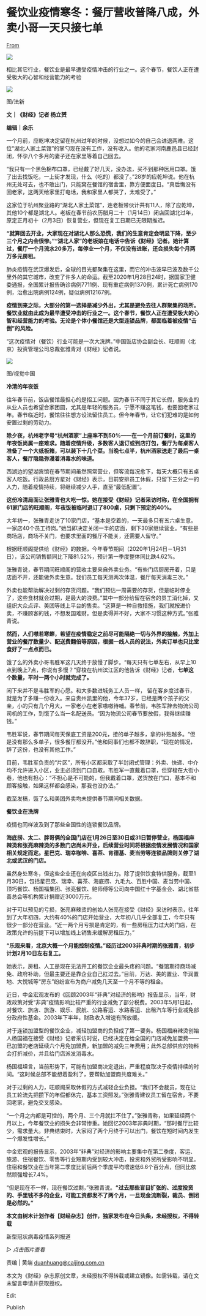 # 餐饮业疫情寒冬：餐厅营收普降八成，外卖小哥一天只接七单

[From](https://mp.weixin.qq.com/s/DVE6WpaKRDE2oMfjrGEPPw)  

![](https://res.cloudinary.com/dqvsulqdb/image/upload/v1580995615/jxflvd2qthjh09p2r43e.gif)

相比其它行业，餐饮业是最早遭受疫情冲击的行业之一。这个春节，餐饮人正在遭受极大的心智和经营能力的考验  

![](https://res.cloudinary.com/dqvsulqdb/image/upload/v1580995616/pik9s3zx2ae0zlmcakqx.jpg)

图/法新

**文｜《财经》记者 杨立赟**

**编辑｜余乐**

一个月前，应乾坤决定留在杭州过年的时候，没想过如今的自己会进退两难。这位“湖北人家土菜馆”的掌勺现在没有工作，没有收入。他的老家河南鹿邑县已经封闭，怀孕八个多月的妻子还在家里等着自己回去。

“我只有一个黑色棉布口罩，已经戴了好几天，没办法，买不到那种医用口罩。饿了出去找饭吃，一上街才发现，什么（吃的）都没了。”28岁的应乾坤说。他在杭州无处可去，也不敢出门，只能窝在餐馆的宿舍里，靠方便面度日。“真后悔没有回老家，这两天给家里打电话，我和家里人都哭了，太难受了。”

这家位于杭州聚业路的“湖北人家土菜馆”，连老板带伙计共有11人，除了应乾坤，其他10个都是湖北人。老板在春节前农历腊月二十（1月14日）闭店回湖北过年，原定正月初十（2月3日）恢复营业，但现在复工日期已无限期推迟。

**“就算回去开业，大家现在对湖北人那么恐慌，我们的生意肯定会明显下降，至少三个月之内会很惨。”“湖北人家”的老板娘在电话中告诉《财经》记者。她计算过，餐厅一个月流水20多万，每停业一个月，不仅没有进账，还会损失每个月两万多元房租。**

肺炎疫情在武汉爆发后，全球的目光都聚集在这里，而它的冲击波早已波及数千公里外的其它城市，改变了许多人的命运。截至2020年1月28日24时，据国家卫健委通报，全国累计报告确诊病例7711例、现有重症病例1370例，累计死亡病例170例，治愈出院病例124例，疑似病例12167例。

**疫情到来之际，大部分的第一选择是减少外出，尤其是避免去往人群聚集的场所。餐饮业就由此成为最早遭受冲击的行业之一。这个春节，餐饮人正在遭受极大的心智和经营能力的考验。无论是个体小餐馆还是大型连锁品牌，都面临着被疫情“击倒”的风险。**

“这次疫情对（餐饮）行业可能是一次大洗牌。”中国饭店协会副会长、旺顺阁（北京）投资管理公司总裁张雅青对《财经》记者说。

![](https://res.cloudinary.com/dqvsulqdb/image/upload/v1580995617/na62exzysppi6tevf2zi.jpg)

图/视觉中国

**冷清的年夜饭**

往年春节前，饭店餐馆最担心的是招工问题。因为春节不同于其它长假，服务业的从业人员也希望合家团圆，尤其是年轻的服务员，宁愿不赚这笔钱，也要回老家过年。春节临近时，餐馆往往想方设法留住员工。但今年春节，让它们犯难的是如何安置过剩的劳动力。

**除夕夜，杭州老字号“杭州酒家”上座率不到50%——在一个月前订餐时，这里的年夜饭尚属一座难求。随着疫情升级，多数客人退订或到店打包，餐厅为每桌客人准备了一个大纸板箱，可以装下十几个菜。当晚七点半，杭州酒家送走了最后一桌客人，餐厅隐隐弥漫着消毒水的味道。**

西湖边的望湖宾馆在春节期间虽然照常营业，但客流每况愈下，每天大概只有五桌客人吃饭。行政总厨方星对《财经》表示，目前安排员工休假，只留下三分之一的人力，随着疫情持续，将继续减少人手，直至“最低配置”。

**这份冷清局面让张雅青也大吃一惊。她在接受《财经》记者采访时称，在全国拥有61家门店的旺顺阁，年夜饭被临时退订了800桌，只剩下预定的40%。**

大年初一，张雅青走访了10家门店，“基本是空着的，一天最多只有五六桌生意。一家店40个员工待岗。”她当即决定关闭一半的店面，剩下30家继续营业。“有些是商场店，商场不关门，也要求里面的餐厅不能关，还需要人留守。”

根据旺顺阁提供给《财经》的数据，今年春节期间（2020年1月24日－1月31日），该公司销售额同比下降81.52%，预计第一季度整体同比跌4.62%。

张雅青说，春节期间旺顺阁的营收主要来自外卖业务。“有些门店厨房开着，只是店面不开，还能做外卖生意。我们员工每天测两次体温，餐厅每天消毒三次。”

外卖也能帮助解决过剩的存货问题。“我们预估一周需要的存货，但是临时停业了，这些食材就会过期，是最大的浪费。”其中一部分给留在宿舍的员工消化掉，又组织大众点评、美团等线上平台的售卖。“这算是一种自救措施，我们就按进价卖，不赚顾客的钱，不想发国难财。但是卖得并不好，大家不习惯这种方式。”张雅青说。

**然而，人们噤若寒蝉，希望在疫情稳定之前尽可能隔绝一切与外界的接触，外加上营业的餐厅数量少、配送费翻倍等原因，根据一线人员的说法，外卖订单也只比堂食好了一点点而已。**

饿了么的外卖小哥韦胜军这几天终于放慢了脚步。“每天只有七单左右，从早上10点到晚上7点，你说有多慢？”穿梭在杭州滨江区的他告诉《财经》记者，**七单这个数量，平时一两个小时就完成了。**

闲下来并不是韦胜军的心愿。和大多数进城务工人员一样， 留在客乡度过春节，就是为了多赚一份收入。来自贵州凯里的他，今年37岁，已经是两个孩子的父亲，小的只有几个月大，一家老小在老家嗷嗷待哺。春节前，韦胜军辞去物流公司司机的工作，到饿了么当一名配送员。“因为物流公司春节要放假，我得继续赚钱。”

韦胜军说，春节期间每天保底工资是200元，接的单子越多，拿的补贴越多。“但是没有那么多单子，很多餐厅都没开。”他和同事们也都不敢辞职，“现在的情况，辞了这份，也没有其他工作。”

目前，韦胜军负责的“片区”，所有小区都采取了半封闭式管理：外卖、快递、中介均不允许进入小区，业主必须到门口自取。韦胜军一直戴着口罩，但穿梭在大街小巷，他也有担心：“不担心是不可能的，但我戴着口罩，送货放在门口，基本不和顾客接触，如果这样都会感染，那我也没办法。”

截至发稿，饿了么和美团外卖均未提供春节期间相关数据。

**餐饮业在洗牌**

疫情也同样波及到了那些全国性的连锁餐饮品牌。

**海底捞、太二、胖哥俩的全国门店在1月26日至30日或31日暂停营业，杨国福麻辣烫和张亮麻辣烫的多数门店尚未开业，后续营业时间将根据疫情发展情况和国家相关规定而定。星巴克、瑞幸咖啡、喜茶、肯德基、麦当劳等连锁品牌则关停了湖北或武汉的门店。**

虽然身处寒冬，但这些企业还在向疫区出钱出力。除了提供饮食特供服务，截至1月30日，包括星巴克、瑞幸、喜茶、海底捞、九毛九、百胜中国、麦当劳中国、顶巧餐饮、杨国福集团、张亮餐饮、鲍师傅等公司向中国红十字基金会、湖北省慈善总会等机构累计捐赠近3000万元。

对于可以预见的亏损，张亮麻辣烫的创始人张亮在接受《财经》采访时表示，往年到了大年初四，大约有40%的门店开始营业，大年初八几乎全部复工，今年只有很少一部分在营业。“近一两个月亏损是肯定的，有一些房租压力过大的门店，在政策允许的前提下可以增加线上销售来缓解房租压力。”

**“乐观来看，北京大概一个月能控制疫情。”经历过2003非典时期的张雅青，初步计划2月10日左右复工。**

她表示，房租、人工是现在无法开工的餐饮企业最头疼的问题。“餐馆期待商场减免、政府补助，但最主要还是靠企业自己扛过去。”目前，万达、美的置业、华润置地、大悦城等“房东”纷纷宣布为商户减免几天至一个月不等的租金。

近日，中金宏观发布的《回顾2003年“非典”对经济的影响》报告显示，当年，财政政策对受“非典”疫情影响比较严重的行业减免了部分税费。2003年5月1日起，对餐饮、旅店、旅游、娱乐、民航、公路客运、水路客运、出租汽车等行业减免部分政府性基金。2003年下半年，财政收入增速有所放缓。

对于连锁加盟型的餐饮企业，减轻加盟商的负担成了第一要务。杨国福麻辣烫创始人杨国福在接受《财经》记者采访时说，已经决定在给全国的门店减免加盟费——已加盟的老店延续六个月免加盟费，新加盟的减免三年费用；此外总部供应的物料会打折减价，并且给门店派发消毒水。

杨国福坦言，当前形势下，可能有加盟商决定退出，严重程度取决于疫情持续的时间。“这时候总部不能想着盈利了，要帮助加盟商共度难关。”

对于过剩的人力，旺顺阁采取休假的方式减轻企业负担。“我们不会裁员，现在让员工轮流先把攒下的年假都休完，基本工资照发。”张雅青建议员工留在宿舍，不要回老家，避免交叉感染。

“一个月之内都是可控的，两个月、三个月就扛不住了。”张雅青称，如果延续两个月以上，今年餐饮业的损失会非常惨重。她回忆2003年非典时期，“那时餐厅比较少，需求量大。非典结束时，大家闷了两个月终于可以出门，餐饮在短时间内发生一个爆发性增长。”

中金宏观的报告显示，2003年“非典”对经济的影响主要集中在第二季度，客运、旅游、住宿餐饮、零售等行业短期内受到较大冲击，投资和外贸所受影响不明显。住宿和餐饮业在当年第二季度比前后两个季度平均增速低6.6个百分点，但同比依然顽强增长7.4%。

“但是现在不一样，现在餐饮过剩，”张雅青说。**“过去那些盲目扩张的、过度投资的、手里钱不多的企业，可能工资都发不了两个月，一旦现金流断裂，裁员、倒闭是必然的。”**

**本文由树木计划作者【财经杂志】创作，独家发布在今日头条，未经授权，不得转载**

 新型冠状病毒疫情系列报道  

_▷ 点击图片查看_  

责编 | 黄端 duanhuang@caijing.com.cn

本文为《财经》杂志原创文章，未经授权不得转载或建立镜像。如需转载，请在文末留言申请并获取授权。

Edit

Publish
